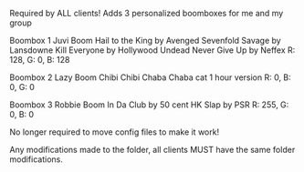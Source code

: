 Required by ALL clients!
Adds 3 personalized boomboxes for me and my group

Boombox 1
  Juvi Boom
  Hail to the King by Avenged Sevenfold
  Savage by Lansdowne
  Kill Everyone by Hollywood Undead
  Never Give Up by Neffex
  R: 128, G: 0, B: 128

Boombox 2
  Lazy Boom
  Chibi Chibi Chaba Chaba cat 1 hour version
  R: 0, B: 0, G: 0

Boombox 3
  Robbie Boom
  In Da Club by 50 cent
  HK Slap by PSR
  R: 255, G: 0, B: 0

No longer required to move config files to make it work!

Any modifications made to the folder, all clients MUST have the same folder modifications.
